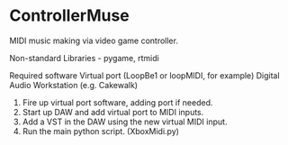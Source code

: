 # ControllerMuse
MIDI music making via video game controller.

Non-standard Libraries - 
  pygame, rtmidi

Required software
  Virtual port (LoopBe1 or loopMIDI, for example)
  Digital Audio Workstation (e.g. Cakewalk)

1. Fire up virtual port software, adding port if needed.
2. Start up DAW and add virtual port to MIDI inputs.
3. Add a VST in the DAW using the new virtual MIDI input.
4. Run the main python script. (XboxMidi.py)
